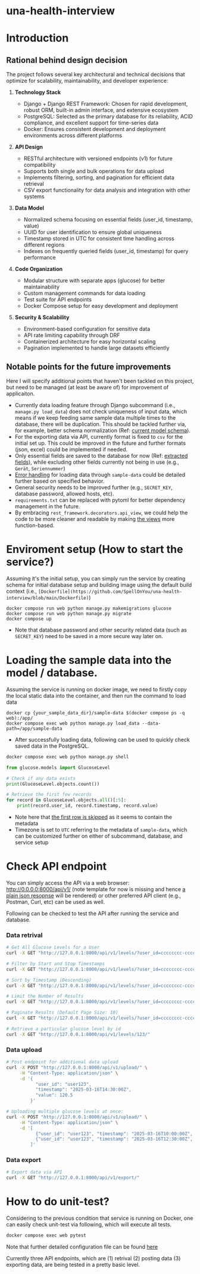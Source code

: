 # una-health-interview

# Introduction

## Rational behind design decision

The project follows several key architectural and technical decisions that optimize for scalability, maintainability, and developer experience:

1. **Technology Stack**
   - Django + Django REST Framework: Chosen for rapid development, robust ORM, built-in admin interface, and extensive ecosystem
   - PostgreSQL: Selected as the primary database for its reliability, ACID compliance, and excellent support for time-series data
   - Docker: Ensures consistent development and deployment environments across different platforms

2. **API Design**
   - RESTful architecture with versioned endpoints (v1) for future compatibility
   - Supports both single and bulk operations for data upload
   - Implements filtering, sorting, and pagination for efficient data retrieval
   - CSV export functionality for data analysis and integration with other systems

3. **Data Model**
   - Normalized schema focusing on essential fields (user_id, timestamp, value)
   - UUID for user identification to ensure global uniqueness
   - Timestamp stored in UTC for consistent time handling across different regions
   - Indexes on frequently queried fields (user_id, timestamp) for query performance

4. **Code Organization**
   - Modular structure with separate apps (glucose) for better maintainability
   - Custom management commands for data loading
   - Test suite for API endpoints
   - Docker Compose setup for easy development and deployment

5. **Security & Scalability**
   - Environment-based configuration for sensitive data
   - API rate limiting capability through DRF
   - Containerized architecture for easy horizontal scaling
   - Pagination implemented to handle large datasets efficiently

## Notable points for the future improvements

Here I will specify additional points that haven't been tackled on this project, but need to be managed (at least be aware of) for improvement of applicaiton.

- Currently data loading feature through Django subcommand (i.e., `manage.py load_data`) does not check uniqueness of input data, which means if we keep feeding same sample data multiple times to the database, there will be duplication. This should be tackled further via, for example, better schema normalization (Ref: [current model schema](https://github.com/SpellOnYou/una-health-interview/blob/main/glucose/models.py#L5)).
- For the exporting data via API, currently format is fixed to `csv` for the initial set up. This could be improved in the future and further formats (json, excel) could be implemented if needed.
- Only essential fields are saved to the database for now (Ref: [extracted fields](https://github.com/SpellOnYou/una-health-interview/blob/main/glucose/management/commands/load_data.py#L45)), while excluding other fields currently not being in use (e.g., `Gerät`, `Seriennummer`)
- [Error handling](https://github.com/SpellOnYou/una-health-interview/blob/main/glucose/management/commands/load_data.py#L56) for loading data through `sample-data` could be detailed further based on specified behavior.
- General security needs to be improved further (e.g., `SECRET_KEY`, database password, allowed hosts, etc).
- `requirements.txt` can be replaced with pytoml for better dependency management in the future.
- By embracing `rest_framework.decorators.api_view`, we could help the code to be more cleaner and readable by making [the views](https://github.com/SpellOnYou/una-health-interview/blob/main/glucose/views.py) more function-based.

# Enviroment setup (How to start the service?)

Assuming it's the initial setup, you can simply run the service by creating schema for initial database setup and building image using the default build context (i.e., `[Dockerfile](https://github.com/SpellOnYou/una-health-interview/blob/main/Dockerfile)`)

```shell
docker compose run web python manage.py makemigrations glucose
docker compose run web python manage.py migrate
docker compose up
```

- Note that database password and other security related data (such as `SECRET_KEY`) need to be saved in a more secure way later on.

# Loading the sample data into the model / database.

Assuming the service is running on docker image, we need to firstly copy the local static data into the container, and then run the command to load data

```shell
docker cp {your_sample_data_dir}/sample-data $(docker compose ps -q web):/app/
docker compose exec web python manage.py load_data --data-path=/app/sample-data
```

- After successfully loading data, following can be used to quickly check saved data in the PostgreSQL.

```bash
docker compose exec web python manage.py shell
```

```python
from glucose.models import GlucoseLevel

# Check if any data exists
print(GlucoseLevel.objects.count())

# Retrieve the first few records
for record in GlucoseLevel.objects.all()[:5]:
    print(record.user_id, record.timestamp, record.value)
```
- Note here that [the first row is skipped](https://github.com/SpellOnYou/una-health-interview/blob/main/glucose/management/commands/load_data.py#L26) as it seems to contain the metadata
- Timezone is set to `UTC` referring to the metadata of `sample-data`, which can be customized further on either of subcommand, database, and service setup

# Check API endpoint

You can simply access the API via a web browser: http://0.0.0.0:8000/api/v1/ (note template for now is missing and hence [a plain json resopnse](https://github.com/SpellOnYou/una-health-interview/blob/main/config/settings.py#L61) will be rendered) or other preferred API client (e.g., Postman, Curl, etc) can be used as well.

Following can be checked to test the API after running the service and database.

### Data retrival

```bash
# Get All Glucose Levels for a User
curl -X GET "http://127.0.0.1:8000/api/v1/levels/?user_id=cccccccc-cccc-cccc-cccc-cccccccccccc"

# Filter by Start and Stop Timestamps
curl -X GET "http://127.0.0.1:8000/api/v1/levels/?user_id=cccccccc-cccc-cccc-cccc-cccccccccccc&start=2025-03-16T00:00:00Z&stop=2025-03-16T23:59:59Z"

# Sort by Timestamp (Descending)
curl -X GET "http://127.0.0.1:8000/api/v1/levels/?user_id=cccccccc-cccc-cccc-cccc-cccccccccccc&ordering=-timestamp"

# Limit the Number of Results
curl -X GET "http://127.0.0.1:8000/api/v1/levels/?user_id=cccccccc-cccc-cccc-cccc-cccccccccccc&limit=5"

# Paginate Results (Default Page Size: 10)
curl -X GET "http://127.0.0.1:8000/api/v1/levels/?user_id=cccccccc-cccc-cccc-cccc-cccccccccccc&page=2"

# Retrieve a particular glucose level by id
curl -X GET "http://127.0.0.1:8000/api/v1/levels/123/"
```

### Data upload

```bash
# Post endpoint for additional data upload
curl -X POST "http://127.0.0.1:8000/api/v1/upload/" \
     -H "Content-Type: application/json" \
     -d '{
           "user_id": "user123",
           "timestamp": "2025-03-16T14:30:00Z",
           "value": 120.5
         }'

# Uploading multiple glucose levels at once:
curl -X POST "http://127.0.0.1:8000/api/v1/upload/" \
     -H "Content-Type: application/json" \
     -d '[
           {"user_id": "user123", "timestamp": "2025-03-16T10:00:00Z", "value": 110.2},
           {"user_id": "user123", "timestamp": "2025-03-16T12:30:00Z", "value": 125.6}
         ]'
```

### Data export

```bash
# Export data via API
curl -X GET "http://127.0.0.1:8000/api/v1/export/"

```

# How to do unit-test?

Considering to the previous condition that service is running on Docker, one can easily check unit-test via following, which will execute all tests.

```bash
docker compose exec web pytest
```

Note that further detailed configuration file can be found [here](https://github.com/SpellOnYou/una-health-interview/blob/main/pytest.ini)

Currently three API endpoints, which are (1) retrival (2) posting data (3) exporting data, are being tested in a pretty basic level.
